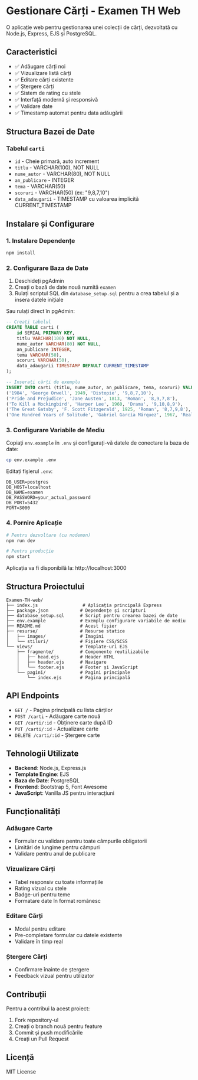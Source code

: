 # Gestionare Cărți - Examen TH Web

O aplicație web pentru gestionarea unei colecții de cărți, dezvoltată cu Node.js, Express, EJS și PostgreSQL.

## Caracteristici

- ✅ Adăugare cărți noi
- ✅ Vizualizare listă cărți
- ✅ Editare cărți existente
- ✅ Ștergere cărți
- ✅ Sistem de rating cu stele
- ✅ Interfață modernă și responsivă
- ✅ Validare date
- ✅ Timestamp automat pentru data adăugării

## Structura Bazei de Date

### Tabelul `carti`
- `id` - Cheie primară, auto increment
- `titlu` - VARCHAR(100), NOT NULL
- `nume_autor` - VARCHAR(80), NOT NULL
- `an_publicare` - INTEGER
- `tema` - VARCHAR(50)
- `scoruri` - VARCHAR(50) (ex: "9,8,7,10")
- `data_adaugarii` - TIMESTAMP cu valoarea implicită CURRENT_TIMESTAMP

## Instalare și Configurare

### 1. Instalare Dependențe

```bash
npm install
```

### 2. Configurare Baza de Date

1. Deschideți pgAdmin
2. Creați o bază de date nouă numită `examen`
3. Rulați scriptul SQL din `database_setup.sql` pentru a crea tabelul și a insera datele inițiale

Sau rulați direct în pgAdmin:

```sql
-- Creați tabelul
CREATE TABLE carti (
    id SERIAL PRIMARY KEY,
    titlu VARCHAR(100) NOT NULL,
    nume_autor VARCHAR(80) NOT NULL,
    an_publicare INTEGER,
    tema VARCHAR(50),
    scoruri VARCHAR(50),
    data_adaugarii TIMESTAMP DEFAULT CURRENT_TIMESTAMP
);

-- Inserați cărți de exemplu
INSERT INTO carti (titlu, nume_autor, an_publicare, tema, scoruri) VALUES
('1984', 'George Orwell', 1949, 'Distopie', '9,8,7,10'),
('Pride and Prejudice', 'Jane Austen', 1813, 'Roman', '8,9,7,8'),
('To Kill a Mockingbird', 'Harper Lee', 1960, 'Drama', '9,10,8,9'),
('The Great Gatsby', 'F. Scott Fitzgerald', 1925, 'Roman', '8,7,9,8'),
('One Hundred Years of Solitude', 'Gabriel García Márquez', 1967, 'Realism magic', '9,9,10,8');
```

### 3. Configurare Variabile de Mediu

Copiați `env.example` în `.env` și configurați-vă datele de conectare la baza de date:

```bash
cp env.example .env
```

Editați fișierul `.env`:

```env
DB_USER=postgres
DB_HOST=localhost
DB_NAME=examen
DB_PASSWORD=your_actual_password
DB_PORT=5432
PORT=3000
```

### 4. Pornire Aplicație

```bash
# Pentru dezvoltare (cu nodemon)
npm run dev

# Pentru producție
npm start
```

Aplicația va fi disponibilă la: http://localhost:3000

## Structura Proiectului

```
Examen-TH-web/
├── index.js                 # Aplicația principală Express
├── package.json            # Dependențe și scripturi
├── database_setup.sql      # Script pentru crearea bazei de date
├── env.example             # Exemplu configurare variabile de mediu
├── README.md               # Acest fișier
├── resurse/                # Resurse statice
│   ├── images/             # Imagini
│   └── stiluri/            # Fișiere CSS/SCSS
└── views/                  # Template-uri EJS
    ├── fragmente/          # Componente reutilizabile
    │   ├── head.ejs        # Header HTML
    │   ├── header.ejs      # Navigare
    │   └── footer.ejs      # Footer și JavaScript
    └── pagini/             # Pagini principale
        └── index.ejs       # Pagina principală
```

## API Endpoints

- `GET /` - Pagina principală cu lista cărților
- `POST /carti` - Adăugare carte nouă
- `GET /carti/:id` - Obținere carte după ID
- `PUT /carti/:id` - Actualizare carte
- `DELETE /carti/:id` - Ștergere carte

## Tehnologii Utilizate

- **Backend**: Node.js, Express.js
- **Template Engine**: EJS
- **Baza de Date**: PostgreSQL
- **Frontend**: Bootstrap 5, Font Awesome
- **JavaScript**: Vanilla JS pentru interacțiuni

## Funcționalități

### Adăugare Carte
- Formular cu validare pentru toate câmpurile obligatorii
- Limitări de lungime pentru câmpuri
- Validare pentru anul de publicare

### Vizualizare Cărți
- Tabel responsiv cu toate informațiile
- Rating vizual cu stele
- Badge-uri pentru teme
- Formatare date în format românesc

### Editare Cărți
- Modal pentru editare
- Pre-completare formular cu datele existente
- Validare în timp real

### Ștergere Cărți
- Confirmare înainte de ștergere
- Feedback vizual pentru utilizator

## Contribuții

Pentru a contribui la acest proiect:

1. Fork repository-ul
2. Creați o branch nouă pentru feature
3. Commit și push modificările
4. Creați un Pull Request

## Licență

MIT License 